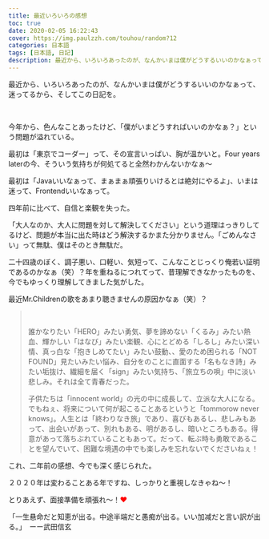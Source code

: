 ```yaml
---
title: 最近いろいろの感想
toc: true
date: 2020-02-05 16:22:43
cover: https://img.paulzzh.com/touhou/random?12
categories: 日本語
tags: [日本語, 日記]
description: 最近から、いろいろあったのが、なんかいまは僕がどうするいいのかなぁって、迷ってる。
---
```


最近から、いろいろあったのが、なんかいまは僕がどうするいいのかなぁって、迷ってるから、そしてこの日記を。

<br/>

<!--more-->

今年から、色んなことあったけど、「僕がいまどうすればいいのかなぁ？」という問題が溢れている。

最初は「東京でコーダー」って、その宣言いっぱい、胸が温かいと。Four years laterの今、そういう気持ちが何処てると全然わかんないかなぁ〜

最初は「Javaいいなぁって、まぁまぁ頑張りいけるとは絶対にやるよ」、いまは迷って、Frontendいいなぁって。

四年前に比べて、自信と楽観を失った。

「大人なのか、大人に問題を対して解決してください」という道理はっきりしてるけど、問題が本当に出た時はどう解決するかまた分かりません。「ごめんなさい」って無駄、僕はそのとき無駄だ。

二十四歳のぼく、調子悪い、口軽い、気短って、こんなことじっくり俺若い証明であるのかなぁ（笑）？年を重ねるにつれてって、昔理解できなかったものを、今でもゆっくり理解してきました気がした。

最近Mr.Childrenの歌をあまり聴きませんの原因かなぁ（笑）？

><br/>
>
>誰かなりたい「HERO」みたい勇気、夢を諦めない「くるみ」みたい熱血、輝かしい「はなび」みたい楽観、心にとどめる「しるし」みたい深い情、真っ白な「抱きしめてたい」みたい鼓動、、愛のため困られる「NOT FOUND」見たいみたい悩み、自分をのことに直面する「名もなき詩」みたい垢抜け、繊細を届く「sign」みたい気持ち、「旅立ちの唄」中に淡い悲しみ。それは全て青春だった。
>
>子供たちは「innocent world」の光の中に成長して、立派な大人になる。でもねぇ、将来について何が起こることあるというと「tommorow never knows」。人生とは「終わりなき旅」であり、喜びもあるし、悲しみもあって、出会いがあって、別れもある、明があるし、暗いところもある。得意があって落ちぶれていることもあって。だって、転ぶ時も勇敢であることを望んでいて、困難な境遇の中でも楽しみを忘れないでくださいねぇ！

これ、二年前の感想、今でも深く感じられた。

２０２０年は変わることある年ですね、しっかりと重視しなきゃね〜！

とりあえず、面接準備を頑張れ〜！<font color="#f00">❤</font>

「一生悬命だと知恵が出る。中途半端だと愚痴が出る。いい加减だと言い訳が出る。」　ーー武田信玄

<br/>